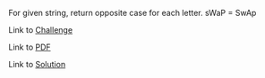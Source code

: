 For given string, return opposite case for each letter. sWaP = SwAp

Link to [Challenge](https://www.hackerrank.com/challenges/swap-case/problem)

Link to [PDF](./swap-case-English.pdf)

Link to [Solution](./swap.py)
